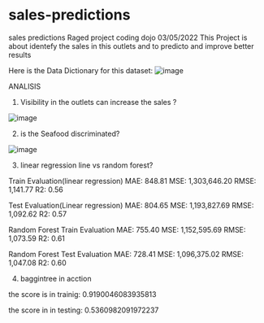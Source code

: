 # sales-predictions
sales predictions
Raged project
coding dojo 03/05/2022
This Project is about identefy the sales in this outlets and to predicto and improve better results

Here is the Data Dictionary for this dataset:
![image](https://user-images.githubusercontent.com/98135268/157154600-7027e4c5-20aa-4837-947f-0ce4630f61e1.png)


ANALISIS
 1. Visibility in the outlets can increase the sales ?
 
 ![image](https://user-images.githubusercontent.com/98135268/157155231-f2b84e10-b334-4911-89f1-7ea4d29826ba.png)
 
 
 2.  is the Seafood discriminated?

![image](https://user-images.githubusercontent.com/98135268/157155434-49b8a2e3-f4b0-481b-88c1-3abee5286182.png)

3. linear regression line vs random forest?

Train Evaluation(linear regression)
MAE: 848.81 
 MSE: 1,303,646.20 
 RMSE: 1,141.77 
 R2: 0.56 

 Test Evaluation(Linear regression)
MAE: 804.65 
 MSE: 1,193,827.69 
 RMSE: 1,092.62 
 R2: 0.57 
 



Random Forest Train Evaluation
MAE: 755.40 
 MSE: 1,152,595.69 
 RMSE: 1,073.59 
 R2: 0.61 

Random Forest Test Evaluation
MAE: 728.41 
 MSE: 1,096,375.02 
 RMSE: 1,047.08 
 R2: 0.60 


4. baggintree in acction


the score is in trainig: 0.9190046083935813



the score in in testing: 0.5360982091972237

 
 
